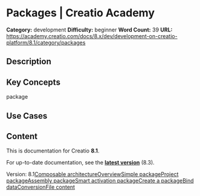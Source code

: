 # Packages | Creatio Academy

**Category:** development **Difficulty:** beginner **Word Count:** 39 **URL:**
https://academy.creatio.com/docs/8.x/dev/development-on-creatio-platform/8.1/category/packages

## Description

## Key Concepts

package

## Use Cases

## Content

This is documentation for Creatio **8.1**.

For up-to-date documentation, see the
**[latest version](/docs/8.x/dev/development-on-creatio-platform/category/packages)**
(8.3).

Version:
8.1[Composable architecture](/docs/8.x/dev/development-on-creatio-platform/8.1/development-tools/packages/composable-architecture)[Overview](/docs/8.x/dev/development-on-creatio-platform/8.1/development-tools/packages/packages-overview)[Simple package](/docs/8.x/dev/development-on-creatio-platform/8.1/development-tools/packages/simple-package)[Project package](/docs/8.x/dev/development-on-creatio-platform/8.1/development-tools/packages/project-package)[Assembly package](/docs/8.x/dev/development-on-creatio-platform/8.1/development-tools/packages/assembly-package)[Smart activation package](/docs/8.x/dev/development-on-creatio-platform/8.1/development-tools/packages/automatically-activated-package)[Create a package](/docs/8.x/dev/development-on-creatio-platform/8.1/development-tools/packages/create-a-package)[Bind data](/docs/8.x/dev/development-on-creatio-platform/8.1/category/bind-data)[Сonversion](/docs/8.x/dev/development-on-creatio-platform/8.1/development-tools/packages/package-conversion)[File content](/docs/8.x/dev/development-on-creatio-platform/8.1/category/file-content)
